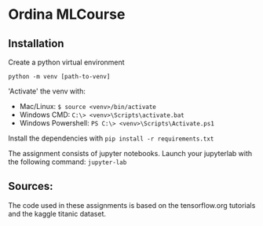 # Ordina MLCourse

## Installation

Create a python virtual environment

`python -m venv [path-to-venv]`

'Activate' the venv with:
 - Mac/Linux: `$ source <venv>/bin/activate`
 - Windows CMD: `C:\> <venv>\Scripts\activate.bat`
 - Windows Powershell: `PS C:\> <venv>\Scripts\Activate.ps1`
    
Install the dependencies with `pip install -r requirements.txt`

The assignment consists of jupyter notebooks. Launch your jupyterlab with the following command:
`jupyter-lab`
## Sources:
The code used in these assignments is based on the tensorflow.org tutorials and the kaggle titanic dataset.